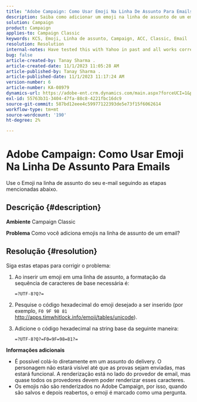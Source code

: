 ```yaml
---
title: "Adobe Campaign: Como Usar Emoji Na Linha De Assunto Para Emails"
description: Saiba como adicionar um emoji na linha de assunto de um email.
solution: Campaign
product: Campaign
applies-to: Campaign Classic
keywords: KCS, Emoji, Linha de assunto, Campaign, ACC, Classic, Email
resolution: Resolution
internal-notes: Have tested this with Yahoo in past and all works correctly, but Microsoft Outlook only displays the encoding
bug: false
article-created-by: Tanay Sharma .
article-created-date: 11/1/2023 11:05:28 AM
article-published-by: Tanay Sharma .
article-published-date: 11/1/2023 11:17:24 AM
version-number: 6
article-number: KA-08979
dynamics-url: https://adobe-ent.crm.dynamics.com/main.aspx?forceUCI=1&pagetype=entityrecord&etn=knowledgearticle&id=dd8ab88c-a678-ee11-8179-6045bd006149
exl-id: 55763b31-3404-47fa-88c8-4221fbc16dc9
source-git-commit: 587bd12eee4c59977122393de5e73f15f6062614
workflow-type: tm+mt
source-wordcount: '190'
ht-degree: 2%

---
```


# Adobe Campaign: Como Usar Emoji Na Linha De Assunto Para Emails


Use o Emoji na linha de assunto do seu e-mail seguindo as etapas mencionadas abaixo.

## Descrição {#description}


<b>Ambiente</b>
Campaign Classic

<b>Problema</b>
Como você adiciona emojis na linha de assunto de um email?




## Resolução {#resolution}


Siga estas etapas para corrigir o problema:

1. Ao inserir um emoji em uma linha de assunto, a formatação da sequência de caracteres de base necessária é:

   `=?UTF-8?Q?=`
2. Pesquise o código hexadecimal do emoji desejado a ser inserido (por exemplo, `F0 9F 98 81` http://apps.timwhitlock.info/emoji/tables/unicode).
3. Adicione o código hexadecimal na string base da seguinte maneira:

   `=?UTF-8?Q?=F0=9F=98=81?=`


<b>Informações adicionais</b>

- É possível colá-lo diretamente em um assunto do delivery. O personagem não estará visível até que as provas sejam enviadas, mas estará funcional. A renderização está no lado do provedor de email, mas quase todos os provedores devem poder renderizar esses caracteres.
- Os emojis não são renderizados no Adobe Campaign, por isso, quando são salvos e depois reabertos, o emoji é marcado como uma pergunta.
